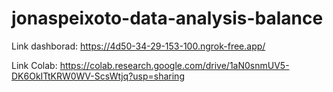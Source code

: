 # jonaspeixoto-data-analysis-balance
Link dashborad: https://4d50-34-29-153-100.ngrok-free.app/

Link Colab: https://colab.research.google.com/drive/1aN0snmUV5-DK6OkITtKRW0WV-ScsWtjq?usp=sharing
